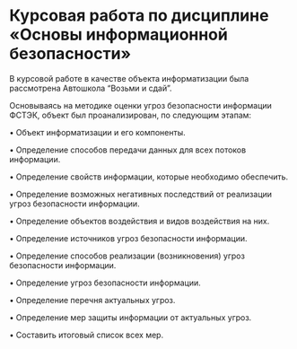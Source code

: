 # Курсовая работа по дисциплине «Основы информационной безопасности»

В курсовой работе в качестве объекта информатизации была рассмотрена Автошкола “Возьми и сдай”.

Основываясь на методике оценки угроз безопасности информации ФСТЭК, объект был проанализирован, по следующим этапам:

• Объект информатизации и его компоненты.

• Определение способов передачи данных для всех потоков информации.

• Определение свойств информации, которые необходимо обеспечить.

• Определение возможных негативных последствий от реализации угроз безопасности информации.

• Определение объектов воздействия и видов воздействия на них.

• Определение источников угроз безопасности информации.

• Определение способов реализации (возникновения) угроз безопасности информации.

• Определение угроз безопасности информации.

• Определение перечня актуальных угроз.

• Определение мер защиты информации от актуальных угроз.

• Составить итоговый список всех мер.
